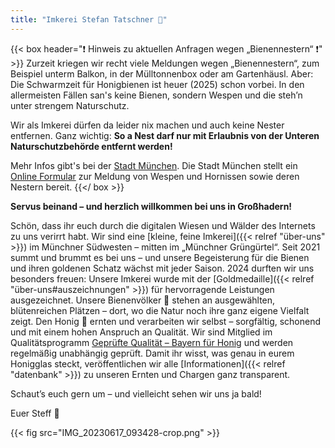 ```yaml
---
title: "Imkerei Stefan Tatschner 🐝"
---
```


{{< box header="❗ Hinweis zu aktuellen Anfragen wegen „Bienennestern“ ❗" >}}
Zurzeit kriegen wir recht viele Meldungen wegen „Bienennestern“, zum Beispiel unterm Balkon, in der Mülltonnenbox oder am Gartenhäusl.
Aber: Die Schwarmzeit für Honigbienen ist heuer (2025) schon vorbei. In den allermeisten Fällen san's keine Bienen, sondern Wespen und die steh’n unter strengem Naturschutz.

Wir als Imkerei dürfen da leider nix machen und auch keine Nester entfernen.
Ganz wichtig: **So a Nest darf nur mit Erlaubnis von der Unteren Naturschutzbehörde entfernt werden!**

Mehr Infos gibt's bei der [Stadt München](https://stadt.muenchen.de/infos/wespen-hornissen-muenchen.html).
Die Stadt München stellt ein [Online Formular](https://service.muenchen.de/intelliform/forms/01/09/09/meldung_insektennest/index) zur Meldung von Wespen und Hornissen sowie deren Nestern bereit.
{{</ box >}}

**Servus beinand – und herzlich willkommen bei uns in Großhadern!**

Schön, dass ihr euch durch die digitalen Wiesen und Wälder des Internets zu uns verirrt habt.
Wir sind eine [kleine, feine Imkerei]({{< relref "über-uns" >}}) im Münchner Südwesten – mitten im „Münchner Grüngürtel“.
Seit 2021 summt und brummt es bei uns – und unsere Begeisterung für die Bienen und ihren goldenen Schatz wächst mit jeder Saison.
2024 durften wir uns besonders freuen: Unsere Imkerei wurde mit der [Goldmedaille]({{< relref "über-uns#auszeichnungen" >}}) für hervorragende Leistungen ausgezeichnet.
Unsere Bienenvölker 🐝 stehen an ausgewählten, blütenreichen Plätzen – dort, wo die Natur noch ihre ganz eigene Vielfalt zeigt.
Den Honig 🍯 ernten und verarbeiten wir selbst – sorgfältig, schonend und mit einem hohen Anspruch an Qualität.
Wir sind Mitglied im Qualitätsprogramm [Geprüfte Qualität – Bayern für Honig](https://www.gq-bayern.de/) und werden regelmäßig unabhängig geprüft.
Damit ihr wisst, was genau in eurem Honigglas steckt, veröffentlichen wir alle [Informationen]({{< relref "datenbank" >}}) zu unseren Ernten und Chargen ganz transparent.

Schaut’s euch gern um – und vielleicht sehen wir uns ja bald!

Euer Steff 🐝

{{< fig src="IMG_20230617_093428-crop.png" >}}
